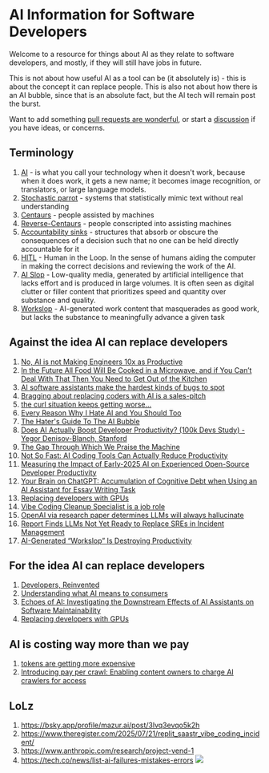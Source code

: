 # AI Information for Software Developers

Welcome to a resource for things about AI as they relate to software developers, and mostly, if they will still have jobs in future. 

This is not about how useful AI as a tool can be (it absolutely is) - this is about the concept it can replace people. This is also not about how there is an AI bubble, since that is an absolute fact, but the AI tech will remain post the burst.

Want to add something [pull requests are wonderful](https://github.com/rmaclean/ai-for-software-engineers/pulls), or start a [discussion](https://github.com/rmaclean/ai-for-software-engineers/discussions) if you have ideas, or concerns. 

## Terminology

1. [AI](https://youtu.be/62acV11LwYw?t=1644) - is what you call your technology when it doesn't work, because when it does work, it gets a new name; it becomes image recognition, or translators, or large language models.
2. [Stochastic parrot](https://en.wikipedia.org/wiki/Stochastic_parrot) - systems that statistically mimic text without real understanding
3. [Centaurs](https://pluralistic.net/2025/08/04/bad-vibe-coding/#maximally-codelike-bugs) - people assisted by machines
4. [Reverse-Centaurs](https://pluralistic.net/2025/08/04/bad-vibe-coding/#maximally-codelike-bugs) - people conscripted into assisting machines
5. [Accountability sinks](https://aworkinglibrary.com/writing/accountability-sinks) - structures that absorb or obscure the consequences of a decision such that no one can be held directly accountable for it
6. [HITL](https://en.wikipedia.org/wiki/Human-in-the-loop#Machine_learning) - Human in the Loop. In the sense of humans aiding the computer in making the correct decisions and reviewing the work of the AI. 
7. [AI Slop](https://en.wikipedia.org/wiki/AI_slop) - Low-quality media, generated by artificial intelligence that lacks effort and is produced in large volumes. It is often seen as digital clutter or filler content that prioritizes speed and quantity over substance and quality.
8. [Workslop](https://tech.co/news/what-is-workslop-ai-how-spot) - AI-generated work content that masquerades as good work, but lacks the substance to meaningfully advance a given task

## Against the idea AI can replace developers

1. [No, AI is not Making Engineers 10x as Productive](https://colton.dev/blog/curing-your-ai-10x-engineer-imposter-syndrome/)
2. [In the Future All Food Will Be Cooked in a Microwave, and if You Can’t Deal With That Then You Need to Get Out of the Kitchen](https://www.colincornaby.me/2025/08/in-the-future-all-food-will-be-cooked-in-a-microwave-and-if-you-cant-deal-with-that-then-you-need-to-get-out-of-the-kitchen/)
3. [AI software assistants make the hardest kinds of bugs to spot](https://pluralistic.net/2025/08/04/bad-vibe-coding/#maximally-codelike-bugs)
4. [Bragging about replacing coders with AI is a sales-pitch](https://pluralistic.net/2025/08/05/ex-princes-of-labor/#hyper-criti-hype)
5. [the curl situation keeps getting worse…](https://www.youtube.com/watch?v=8w6r4MKSe4I)
6. [Every Reason Why I Hate AI and You Should Too](https://malwaretech.com/2025/08/every-reason-why-i-hate-ai.html)
7. [The Hater's Guide To The AI Bubble](https://www.wheresyoured.at/the-haters-gui/)
8. [Does AI Actually Boost Developer Productivity? (100k Devs Study) - Yegor Denisov-Blanch, Stanford](https://www.youtube.com/watch?v=tbDDYKRFjhk)
9. [The Gap Through Which We Praise the Machine](https://ferd.ca/the-gap-through-which-we-praise-the-machine.html)
10. [Not So Fast: AI Coding Tools Can Actually Reduce Productivity](https://secondthoughts.ai/p/ai-coding-slowdown)
11. [Measuring the Impact of Early-2025 AI on Experienced Open-Source Developer Productivity](https://metr.org/blog/2025-07-10-early-2025-ai-experienced-os-dev-study/)
12. [Your Brain on ChatGPT: Accumulation of Cognitive Debt when Using an AI Assistant for Essay Writing Task](https://www.media.mit.edu/publications/your-brain-on-chatgpt/)
13. [Replacing developers with GPUs](https://ayende.com/blog/203012-A/replacing-developers-with-gpus)
14. [Vibe Coding Cleanup Specialist is a job role](https://www.404media.co/the-software-engineers-paid-to-fix-vibe-coded-messes/)
15. [OpenAI via research paper determines LLMs will always hallucinate](https://openai.com/index/why-language-models-hallucinate/)
16. [Report Finds LLMs Not Yet Ready to Replace SREs in Incident Management](https://www.infoq.com/news/2025/09/clickhouse-llm-sre-report/)
17. [AI-Generated “Workslop” Is Destroying Productivity](https://hbr.org/2025/09/ai-generated-workslop-is-destroying-productivity)

## For the idea AI can replace developers

1. [Developers, Reinvented](https://ashtom.github.io/developers-reinvented)
2. [Understanding what AI means to consumers](https://blogs.windows.com/windowsexperience/2025/07/22/understanding-what-ai-means-to-consumers/)
3. [Echoes of AI: Investigating the Downstream Effects of AI Assistants on Software Maintainability](https://arxiv.org/abs/2507.00788)
4. [Replacing developers with GPUs](https://ayende.com/blog/203012-A/replacing-developers-with-gpus)

## AI is costing way more than we pay

1. [tokens are getting more expensive](https://ethanding.substack.com/p/ai-subscriptions-get-short-squeezed)
2. [Introducing pay per crawl: Enabling content owners to charge AI crawlers for access](https://blog.cloudflare.com/introducing-pay-per-crawl/)

## LoLz

1. https://bsky.app/profile/mazur.ai/post/3lvq3evqo5k2h
2. https://www.theregister.com/2025/07/21/replit_saastr_vibe_coding_incident/
3. https://www.anthropic.com/research/project-vend-1
4. https://tech.co/news/list-ai-failures-mistakes-errors
![](https://github.com/user-attachments/assets/1f5c4b69-f89e-468e-985b-da6c6f219404)
